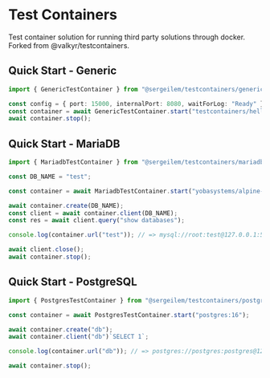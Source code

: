 # Test Containers

Test container solution for running third party solutions through docker. Forked from @valkyr/testcontainers.

## Quick Start - Generic

```ts
import { GenericTestContainer } from "@sergeilem/testcontainers/generic";

const config = { port: 15000, internalPort: 8080, waitForLog: "Ready" };
const container = await GenericTestContainer.start("testcontainers/helloworld", config);
await container.stop();
```

## Quick Start - MariaDB

```ts
import { MariadbTestContainer } from "@sergeilem/testcontainers/mariadb";

const DB_NAME = "test";

const container = await MariadbTestContainer.start("yobasystems/alpine-mariadb", { port: 3306, pass: "test" });

await container.create(DB_NAME);
const client = await container.client(DB_NAME);
const res = await client.query("show databases");

console.log(container.url("test")); // => mysql://root:test@127.0.0.1:5432/test

await client.close();
await container.stop();
```

## Quick Start - PostgreSQL

```ts
import { PostgresTestContainer } from "@sergeilem/testcontainers/postgres";

const container = await PostgresTestContainer.start("postgres:16");

await container.create("db");
await container.client("db")`SELECT 1`;

console.log(container.url("db")); // => postgres://postgres:postgres@127.0.0.1:5432/db

await container.stop();
```
